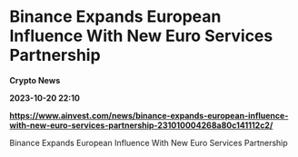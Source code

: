 # Binance Expands European Influence With New Euro Services Partnership
**Crypto News**

**2023-10-20 22:10**

**https://www.ainvest.com/news/binance-expands-european-influence-with-new-euro-services-partnership-231010004268a80c141112c2/**

Binance Expands European Influence With New Euro Services Partnership